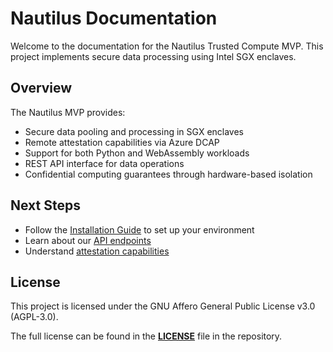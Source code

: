 <!--
Nautilus Trusted Compute  
Copyright (C) 2025 Nautilus  

This program is free software: you can redistribute it and/or modify  
it under the terms of the GNU Affero General Public License as published  
by the Free Software Foundation, either version 3 of the License, or  
(at your option) any later version.  

This program is distributed in the hope that it will be useful,  
but WITHOUT ANY WARRANTY; without even the implied warranty of  
MERCHANTABILITY or FITNESS FOR A PARTICULAR PURPOSE.  See the  
GNU Affero General Public License for more details.  

You should have received a copy of the GNU Affero General Public License  
along with this program. If not, see <https://www.gnu.org/licenses/>.  
-->

# **Nautilus Documentation**

Welcome to the documentation for the Nautilus Trusted Compute MVP. This project implements secure data processing using Intel SGX enclaves.

## Overview

The Nautilus MVP provides:

* Secure data pooling and processing in SGX enclaves
* Remote attestation capabilities via Azure DCAP
* Support for both Python and WebAssembly workloads
* REST API interface for data operations
* Confidential computing guarantees through hardware-based isolation

## Next Steps

* Follow the [Installation Guide](installation/sgx-mvp.md) to set up your environment
* Learn about our [API endpoints](api/overview.md)
* Understand [attestation capabilities](attestation/guide.md)

## License


This project is licensed under the GNU Affero General Public License v3.0 (AGPL-3.0).

The full license can be found in the [**LICENSE**](https://github.com/ntls-io/trusted-compute-MVP/blob/main/LICENSE) file in the repository.